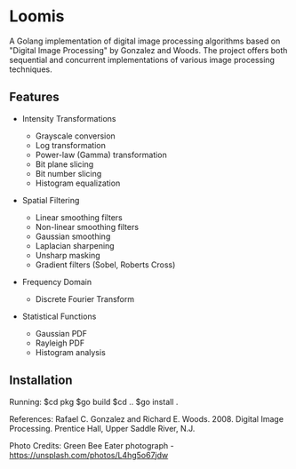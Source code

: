 # Loomis

A Golang implementation of digital image processing algorithms based on "Digital Image Processing" by Gonzalez and Woods. The project offers both sequential and concurrent implementations of various image processing techniques.

## Features

- Intensity Transformations
  - Grayscale conversion
  - Log transformation
  - Power-law (Gamma) transformation
  - Bit plane slicing
  - Bit number slicing
  - Histogram equalization

- Spatial Filtering
  - Linear smoothing filters
  - Non-linear smoothing filters
  - Gaussian smoothing
  - Laplacian sharpening
  - Unsharp masking
  - Gradient filters (Sobel, Roberts Cross)

- Frequency Domain
  - Discrete Fourier Transform

- Statistical Functions
  - Gaussian PDF
  - Rayleigh PDF
  - Histogram analysis

## Installation

Running:
$cd pkg
$go build
$cd ..
$go install .

References:
Rafael C. Gonzalez and Richard E. Woods. 2008. Digital Image Processing. Prentice Hall, Upper Saddle River, N.J.

Photo Credits:
Green Bee Eater photograph - https://unsplash.com/photos/L4hg5o67jdw
